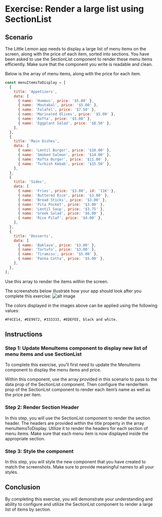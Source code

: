 # Exercise: Render a large list using SectionList

## Scenario
The Little Lemon app needs to display a large list of menu items on the screen, along with the price of each item, sorted into sections. You have been asked to use the SectionList component to render these menu items efficiently. Make sure that the component you write is readable and clean.

Below is the array of menu items, along with the price for each item.
```js
const menuItemsToDisplay = [
  {
    title: 'Appetizers',
    data: [
      { name: 'Hummus', price: '$5.00' },
      { name: 'Moutabal', price: '$5.00' },
      { name: 'Falafel', price: '$7.50' },
      { name: 'Marinated Olives', price: '$5.00' },
      { name: 'Kofta', price: '$5.00' },
      { name: 'Eggplant Salad', price: '$8.50' },
    ],
  },
  {
    title: 'Main Dishes',
    data: [
      { name: 'Lentil Burger', price: '$10.00' },
      { name: 'Smoked Salmon', price: '$14.00' },
      { name: 'Kofta Burger', price: '$11.00' },
      { name: 'Turkish Kebab', price: '$15.50' },
    ],
  },
  {
    title: 'Sides',
    data: [
      { name: 'Fries', price: '$3.00', id: '11K' },
      { name: 'Buttered Rice', price: '$3.00' },
      { name: 'Bread Sticks', price: '$3.00' },
      { name: 'Pita Pocket', price: '$3.00' },
      { name: 'Lentil Soup', price: '$3.75' },
      { name: 'Greek Salad', price: '$6.00' },
      { name: 'Rice Pilaf', price: '$4.00' },
    ],
  },
  {
    title: 'Desserts',
    data: [
      { name: 'Baklava', price: '$3.00' },
      { name: 'Tartufo', price: '$3.00' },
      { name: 'Tiramisu', price: '$5.00' },
      { name: 'Panna Cotta', price: '$5.00' },
    ],
  },
];
```

Use this array to render the items within the screen. 

The screenshots below illustrate how your app should look after you complete this exercise:
![alt image](/Images/image-1.png)

The colors displayed in the images above can be applied using the following values:

`#F4CE14, #EE9972, #333333, #EDEFEE, black and white.`

## Instructions
### Step 1: Update MenuItems component to display new list of menu items and use SectionList
To complete this exercise, you’ll first need to update the MenuItems component to display the menu items and price. 

Within this component, use the array provided in this scenario to pass to the data prop of the SectionList component. Then configure the renderItem prop of the SectionList component to render each item’s name as well as the price per item. 

### Step 2: Render Section Header
In this step, you will use the SectionList component to render the section header. The headers are provided within the title property in the array menuItemsToDisplay. Utilize it to render the headers for each section of menu items. Make sure that each menu item is now displayed inside the appropriate section.

### Step 3: Style the component

In this step, you will style the new component that you have created to match the screenshots. Make sure to provide meaningful names to all your styles.

## Conclusion 
By completing this exercise, you will demonstrate your understanding and ability to configure and utilize the SectionList component to render a large list of items by section. 